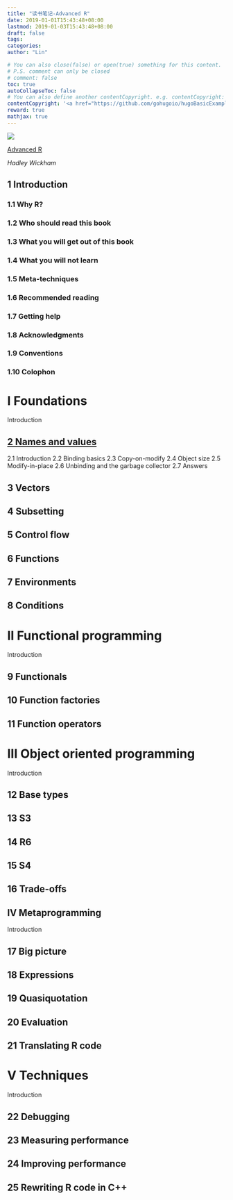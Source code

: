 ```yaml
---
title: "读书笔记-Advanced R"
date: 2019-01-01T15:43:48+08:00
lastmod: 2019-01-03T15:43:48+08:00
draft: false
tags: 
categories: 
author: "Lin"

# You can also close(false) or open(true) something for this content.
# P.S. comment can only be closed
# comment: false
toc: true
autoCollapseToc: false
# You can also define another contentCopyright. e.g. contentCopyright: "This is another copyright."
contentCopyright: '<a href="https://github.com/gohugoio/hugoBasicExample" rel="noopener" target="_blank">See origin</a>'
reward: true
mathjax: true
---
```


![](https://d33wubrfki0l68.cloudfront.net/52a3c72c2f36d13146b17777b3dfef51264499af/9d698/cover.png)

[Advanced R](https://adv-r.hadley.nz/)

*Hadley Wickham*

## 1 Introduction

### 1.1 Why R?
### 1.2 Who should read this book
### 1.3 What you will get out of this book
### 1.4 What you will not learn
### 1.5 Meta-techniques
### 1.6 Recommended reading
### 1.7 Getting help
### 1.8 Acknowledgments
### 1.9 Conventions
### 1.10 Colophon

# I Foundations
Introduction

## [2 Names and values](https://adv-r.hadley.nz/names-values.html)
2.1 Introduction
2.2 Binding basics
2.3 Copy-on-modify
2.4 Object size
2.5 Modify-in-place
2.6 Unbinding and the garbage collector
2.7 Answers

## 3 Vectors



## 4 Subsetting

## 5 Control flow
## 6 Functions
## 7 Environments
## 8 Conditions
# II Functional programming
Introduction

## 9 Functionals
## 10 Function factories
## 11 Function operators
# III Object oriented programming
Introduction

## 12 Base types
## 13 S3
## 14 R6
## 15 S4
## 16 Trade-offs
## IV Metaprogramming
Introduction

## 17 Big picture
## 18 Expressions
## 19 Quasiquotation
## 20 Evaluation
## 21 Translating R code
# V Techniques
Introduction

## 22 Debugging
## 23 Measuring performance
## 24 Improving performance
## 25 Rewriting R code in C++